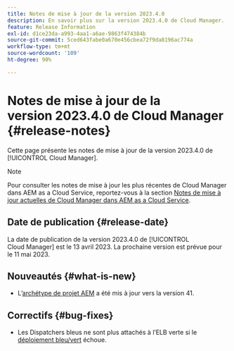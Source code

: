 ```yaml
---
title: Notes de mise à jour de la version 2023.4.0
description: En savoir plus sur la version 2023.4.0 de Cloud Manager.
feature: Release Information
exl-id: d1ce23da-a993-4aa1-a6ae-9863f474384b
source-git-commit: 5ced643fabe0a670e456cbea72f9da8196ac774a
workflow-type: tm+mt
source-wordcount: '109'
ht-degree: 90%

---
```


# Notes de mise à jour de la version 2023.4.0 de Cloud Manager {#release-notes}

Cette page présente les notes de mise à jour de la version 2023.4.0 de [!UICONTROL Cloud Manager].

>[!NOTE]
>
>Pour consulter les notes de mise à jour les plus récentes de Cloud Manager dans AEM as a Cloud Service, reportez-vous à la section [Notes de mise à jour actuelles de Cloud Manager dans AEM as a Cloud Service](https://experienceleague.adobe.com/fr/docs/experience-manager-cloud-service/content/release-notes/cloud-manager/current).

## Date de publication {#release-date}

La date de publication de la version 2023.4.0 de [!UICONTROL Cloud Manager] est le 13 avril 2023. La prochaine version est prévue pour le 11 mai 2023.

## Nouveautés {#what-is-new}

* L’[archétype de projet AEM](https://experienceleague.adobe.com/fr/docs/experience-manager-core-components/using/developing/archetype/overview) a été mis à jour vers la version 41.

## Correctifs {#bug-fixes}

* Les Dispatchers bleus ne sont plus attachés à l’ELB verte si le [déploiement bleu/vert](/help/introduction.md#blue-green) échoue.
